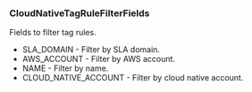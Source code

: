 ### CloudNativeTagRuleFilterFields
Fields to filter tag rules.

- SLA_DOMAIN - Filter by SLA domain.
- AWS_ACCOUNT - Filter by AWS account.
- NAME - Filter by name.
- CLOUD_NATIVE_ACCOUNT - Filter by cloud native account.
